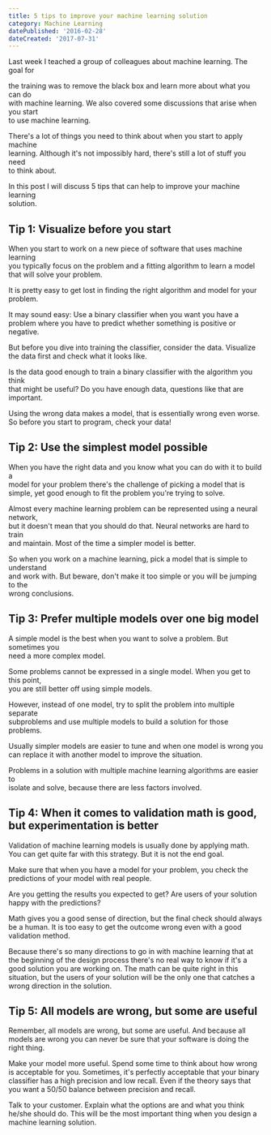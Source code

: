 ```yaml
---
title: 5 tips to improve your machine learning solution
category: Machine Learning
datePublished: '2016-02-28'
dateCreated: '2017-07-31'
---
```

<!--kg-card-begin: markdown--><p>Last week I teached a group of colleagues about machine learning. The goal for<br>
the training was to remove the black box and learn more about what you can do<br>
with machine learning. We also covered some discussions that arise when you start<br>
to use machine learning.</p>
<p>There's a lot of things you need to think about when you start to apply machine<br>
learning. Although it's not impossibly hard, there's still a lot of stuff you need<br>
to think about.</p>
<p>In this post I will discuss 5 tips that can help to improve your machine learning<br>
solution.</p>
<!-- more -->
<h2 id="tip1visualizebeforeyoustart">Tip 1: Visualize before you start</h2>
<p>When you start to work on a new piece of software that uses machine learning<br>
you typically focus on the problem and a fitting algorithm to learn a model<br>
that will solve your problem.</p>
<p>It is pretty easy to get lost in finding the right algorithm and model for your<br>
problem.</p>
<p>It may sound easy: Use a binary classifier when you want you have a problem where you have to predict whether something is positive or negative.</p>
<p>But before you dive into training the classifier, consider the data. Visualize<br>
the data first and check what it looks like.</p>
<p>Is the data good enough to train a binary classifier with the algorithm you think<br>
that might be useful? Do you have enough data, questions like that are important.</p>
<p>Using the wrong data makes a model, that is essentially wrong even worse. So before you start to program, check your data!</p>
<h2 id="tip2usethesimplestmodelpossible">Tip 2: Use the simplest model possible</h2>
<p>When you have the right data and you know what you can do with it to build a<br>
model for your problem there's the challenge of picking a model that is<br>
simple, yet good enough to fit the problem you're trying to solve.</p>
<p>Almost every machine learning problem can be represented using a neural network,<br>
but it doesn't mean that you should do that. Neural networks are hard to train<br>
and maintain. Most of the time a simpler model is better.</p>
<p>So when you work on a machine learning, pick a model that is simple to understand<br>
and work with. But beware, don't make it too simple or you will be jumping to the<br>
wrong conclusions.</p>
<h2 id="tip3prefermultiplemodelsoveronebigmodel">Tip 3: Prefer multiple models over one big model</h2>
<p>A simple model is the best when you want to solve a problem. But sometimes you<br>
need a more complex model.</p>
<p>Some problems cannot be expressed in a single model. When you get to this point,<br>
you are still better off using simple models.</p>
<p>However, instead of one model, try to split the problem into multiple separate<br>
subproblems and use multiple models to build a solution for those problems.</p>
<p>Usually simpler models are easier to tune and when one model is wrong you can replace it with another model to improve the situation.</p>
<p>Problems in a solution with multiple machine learning algorithms are easier to<br>
isolate and solve, because there are less factors involved.</p>
<h2 id="tip4whenitcomestovalidationmathisgoodbutexperimentationisbetter">Tip 4: When it comes to validation math is good, but experimentation is better</h2>
<p>Validation of machine learning models is usually done by applying math. You can get quite far with this strategy. But it is not the end goal.</p>
<p>Make sure that when you have a model for your problem, you check the predictions of your model with real people.</p>
<p>Are you getting the results you expected to get? Are users of your solution happy with the predictions?</p>
<p>Math gives you a good sense of direction, but the final check should always be a human. It is too easy to get the outcome wrong even with a good validation method.</p>
<p>Because there's so many directions to go in with machine learning that at the beginning of the design process there's no real way to know if it's a good solution you are working on. The math can be quite right in this situation, but the users of your solution will be the only one that catches a wrong direction in the solution.</p>
<h2 id="tip5allmodelsarewrongbutsomeareuseful">Tip 5: All models are wrong, but some are useful</h2>
<p>Remember, all models are wrong, but some are useful. And because all models are wrong you can never be sure that your software is doing the right thing.</p>
<p>Make your model more useful. Spend some time to think about how wrong is acceptable for you. Sometimes, it's perfectly acceptable that your binary classifier has a high precision and low recall. Even if the theory says that you want a 50/50 balance between precision and recall.</p>
<p>Talk to your customer. Explain what the options are and what you think he/she should do. This will be the most important thing when you design a machine learning solution.</p>
<!--kg-card-end: markdown-->
